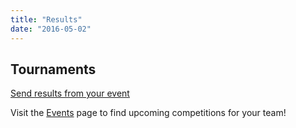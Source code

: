 ```yaml
---
title: "Results"
date: "2016-05-02"
---
```


## Tournaments

[Send results from your event](mailto:hello@biblequiz.com)

Visit the [Events](https://www.biblequiz.com/competitions/) page to find upcoming competitions for your team!
